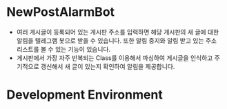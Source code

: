 # NewPostAlarmBot

- 여러 게시글이 등록되어 있는 게시판 주소를 입력하면 해당 게시판의 새 글에 대한 알림을 텔레그램 봇으로 받을 수 있습니다. 또한 알림 중지와 알림 받고 있는 주소 리스트를 볼 수 있는 기능이 있습니다.
- 게시판에서 가장 자주 반복되는 Class를 이용해서 파싱하여 게시글을 인식하고 주기적으로 갱신해서 새 글이 있는지 확인하여 알림을 제공합니다.

# Development Environment
